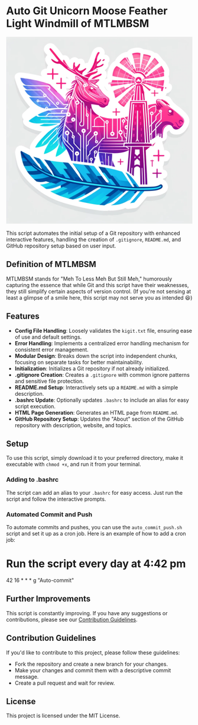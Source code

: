 # Auto Git Unicorn Moose Feather Light Windmill of MTLMBSM
![Auto Git Unicorn Moose Feather Light Windmill](auto_git_unicorn_moose_feather_light_windmill.webp)

This script automates the initial setup of a Git repository with enhanced interactive features, handling the creation of `.gitignore`, `README.md`, and GitHub repository setup based on user input.

## Definition of MTLMBSM
MTLMBSM stands for "Meh To Less Meh But Still Meh," humorously capturing the essence that while Git and this script have their weaknesses, they still simplify certain aspects of version control. (If you're not sensing at least a glimpse of a smile here, this script may not serve you as intended 😆)

## Features
- **Config File Handling**: Loosely validates the `kigit.txt` file, ensuring ease of use and default settings.
- **Error Handling**: Implements a centralized error handling mechanism for consistent error management.
- **Modular Design**: Breaks down the script into independent chunks, focusing on separate tasks for better maintainability.
- **Initialization**: Initializes a Git repository if not already initialized.
- **.gitignore Creation**: Creates a `.gitignore` with common ignore patterns and sensitive file protection.
- **README.md Setup**: Interactively sets up a `README.md` with a simple description.
- **.bashrc Update**: Optionally updates `.bashrc` to include an alias for easy script execution.
- **HTML Page Generation**: Generates an HTML page from `README.md`.
- **GitHub Repository Setup**: Updates the "About" section of the GitHub repository with description, website, and topics.

## Setup
To use this script, simply download it to your preferred directory, make it executable with `chmod +x`, and run it from your terminal.

### Adding to .bashrc
The script can add an alias to your `.bashrc` for easy access. Just run the script and follow the interactive prompts.

### Automated Commit and Push
To automate commits and pushes, you can use the `auto_commit_push.sh` script and set it up as a cron job. Here is an example of how to add a cron job:

# Run the script every day at 4:42 pm
42 16 * * * g "Auto-commit"

## Further Improvements
This script is constantly improving. If you have any suggestions or contributions, please see our [Contribution Guidelines](CONTRIBUTING.md).

## Contribution Guidelines
If you'd like to contribute to this project, please follow these guidelines:

* Fork the repository and create a new branch for your changes.
* Make your changes and commit them with a descriptive commit message.
* Create a pull request and wait for review.

## License
This project is licensed under the MIT License.
